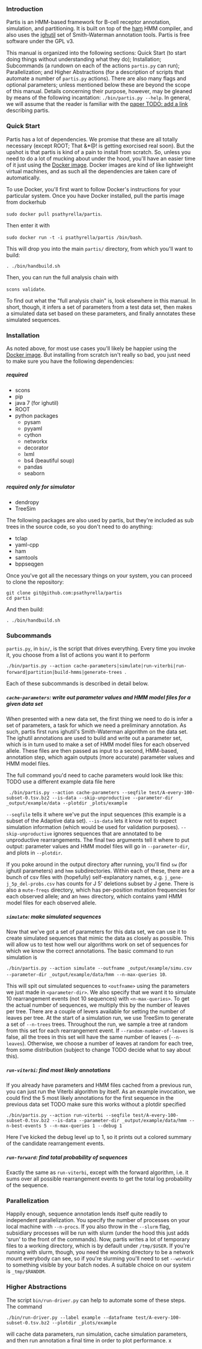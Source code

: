 ### Introduction

Partis is an HMM-based framework for B-cell receptor annotation, simulation, and partitioning.
It is built on top of the [ham](https://github.com/psathyrella/ham) HMM compiler, and also uses the [ighutil](https://github.com/cmccoy/ighutil) set of Smith-Waterman annotation tools.
Partis is free software under the GPL v3.

This manual is organized into the following sections: Quick Start (to start doing things without understanding what they do); Installation; Subcommands (a rundown on each of the actions `partis.py` can run); Parallelization; and Higher Abstractions (for a description of scripts that automate a number of `partis.py` actions).
There are also many flags and optional parameters; unless mentioned below these are beyond the scope of this manual.
Details concerning their purpose, however, may be gleaned by means of the following incantation: `./bin/partis.py --help`.
In general, we will assume that the reader is familiar with the [paper TODO: add a link](xxx) describing partis.

### Quick Start

Partis has a lot of dependencies.
We promise that these are all totally necessary (except ROOT; That &*@! is getting exorcised real soon).
But the upshot is that partis is kind of a pain to install from scratch.
So, unless you need to do a lot of mucking about under the hood, you'll have an easier time of it just using the [Docker image](https://registry.hub.docker.com/u/psathyrella/partis/).
Docker images are kind of like lightweight virtual machines, and as such all the dependencies are taken care of automatically.

To use Docker, you'll first want to follow Docker's instructions for your particular system.
Once you have Docker installed, pull the partis image from dockerhub

``` sudo docker pull psathyrella/partis ```.

Then enter it with

``` sudo docker run -t -i psathyrella/partis /bin/bash ```.

This will drop you into the main `partis/` directory, from which you'll want to build:

```
. ./bin/handbuild.sh
```

Then, you can run the full analysis chain with

```scons validate```.

To find out what the "full analysis chain" is, look elsewhere in this manual.
In short, though, it infers a set of parameters from a test data set, then makes a simulated data set based on these parameters, and finally annotates these simulated sequences.

### Installation

As noted above, for most use cases you'll likely be happier using the [Docker image](https://registry.hub.docker.com/u/psathyrella/partis/).
But installing from scratch isn't really so bad, you just need to make sure you have the following dependencies:

##### required
  - scons
  - pip
  - java 7 (for ighutil)
  - ROOT
  - python packages
    - pysam
    - pyyaml
    - cython
    - networkx
    - decorator
    - lxml
    - bs4 (beautiful soup)
    - pandas
    - seaborn

##### required only for simulator
  - dendropy
  - TreeSim

The following packages are also used by partis, but they're included as sub trees in the source code, so you don't need to do anything:
  - tclap
  - yaml-cpp
  - ham
  - samtools
  - bppseqgen

Once you've got all the necessary things on your system, you can proceed to clone the repository:

```
git clone git@github.com:psathyrella/partis
cd partis
```

And then build:

```
. ./bin/handbuild.sh
```

### Subcommands

`partis.py`, in `bin/`, is the script that drives everything.
Every time you invoke it, you choose from a list of actions you want it to perform

```./bin/partis.py --action cache-parameters|simulate|run-viterbi|run-forward|partition|build-hmms|generate-trees ```.

Each of these subcommands is described in detail below.

##### `cache-parameters`: write out parameter values and HMM model files for a given data set

When presented with a new data set, the first thing we need to do is infer a set of parameters, a task for which we need a preliminary annotation.
As such, partis first runs ighutil's Smith-Waterman algorithm on the data set.
The ighutil annotations are used to build and write out a parameter set, which is in turn used to make a set of HMM model files for each observed allele.
These files are then passed as input to a second, HMM-based, annotation step, which again outputs (more accurate) parameter values and HMM model files.

The full command you'd need to cache parameters would look like this: TODO use a different example data file here

``` ./bin/partis.py --action cache-parameters --seqfile test/A-every-100-subset-0.tsv.bz2 --is-data --skip-unproductive --parameter-dir _output/example/data --plotdir _plots/example```

`--seqfile` tells it where we've put the input sequences (this example is a subset of the Adaptive data set).
`--is-data` lets it know not to expect simulation information (which would be used for validation purposes).
`--skip-unproductive` ignores sequences that are annotated to be unproductive rearrangements.
The final two arguments tell it where to put output: parameter values and HMM model files will go in `--parameter-dir`, and plots in `--plotdir`.

If you poke around in the output directory after running, you'll find `sw` (for ighutil parameters) and `hmm` subdirectories.
Within each of these, there are a bunch of csv files with (hopefully) self-explanatory names, e.g. `j_gene-j_5p_del-probs.csv` has counts for J 5' deletions subset by J gene.
There is also a `mute-freqs` directory, which has per-position mutation frequencies for each observed allele; and an `hmms` directory, which contains yaml HMM model files for each observed allele.

##### `simulate`: make simulated sequences

Now that we've got a set of parameters for this data set, we can use it to create simulated sequences that mimic the data as closely as possible.
This will allow us to test how well our algorithms work on set of sequences for which we know the correct annotations.
The basic command to run simulation is

```./bin/partis.py --action simulate --outfname _output/example/simu.csv --parameter-dir _output/example/data/hmm --n-max-queries 10```.

This will spit out simulated sequences to `<outfname>` using the parameters we just made in `<parameter-dir>`.
We also specify that we want it to simulate 10 rearrangement events (not 10 sequences) with `<n-max-queries>`.
To get the actual number of sequences, we multiply this by the number of leaves per tree.
There are a couple of levers available for setting the number of leaves per tree.
At the start of a simulation run, we use TreeSim to generate a set of `--n-trees` trees.
Throughout the run, we sample a tree at random from this set for each rearrangement event.
If `--random-number-of-leaves` is false, all the trees in this set will have the same number of leaves (`--n-leaves`).
Otherwise, we choose a number of leaves at random for each tree, from some distribution (subject to change TODO decide what to say about this).

##### `run-viterbi`: find most likely annotations

If you already have parameters and HMM files cached from a previous run, you can just run the Viterbi algorithm by itself.
As an example invocation, we could find the 5 most likely annotations for the first sequence in the previous data set TODO make sure this works without a plotdir specified

```./bin/partis.py --action run-viterbi --seqfile test/A-every-100-subset-0.tsv.bz2 --is-data --parameter-dir _output/example/data/hmm --n-best-events 5 --n-max-queries 1 --debug 1```

Here I've kicked the debug level up to 1, so it prints out a colored summary of the candidate rearrangement events.

##### `run-forward`: find total probability of sequences

Exactly the same as `run-viterbi`, except with the forward algorithm, i.e. it sums over all possible rearrangement events to get the total log probability of the sequence.

### Parallelization

Happily enough, sequence annotation lends itself quite readily to independent parallelization.
You specify the number of processes on your local machine with `--n-procs`.
If you also throw in the `--slurm` flag, subsidiary processes will be run with slurm (under the hood this just adds 'srun' to the front of the commands).
Now, partis writes a lot of temporary files to a working directory, which is by default under `/tmp/$USER`.
If you're running with slurm, though, you need the working directory to be a network mount everybody can see, so if you're slurming you'll need to set `--workdir` to something visible by your batch nodes.
A suitable choice on our system is `_tmp/$RANDOM`.

### Higher Abstractions

The script `bin/run-driver.py` can help to automate some of these steps.
The command

```./bin/run-driver.py --label example --datafname test/A-every-100-subset-0.tsv.bz2 --plotdir _plots/example```

will cache data parameters, run simulation, cache simulation parameters, and then run annotation a final time in order to plot performance.
x

